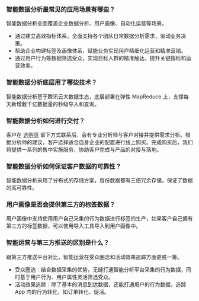 ### 智能数据分析最常见的应用场景有哪些？
智能数据分析全面覆盖企业数据分析、用户画像、自动化运营等场景。
- 通过建立高效指标体系，全面支持各个团队日常数据分析需求，驱动业务决策。
- 帮助企业构建标签及画像体系，赋能业务实现用户精细化运营和精准营销。
- 通过用户行为等数据筛选受众，实现目标人群的精准触达，提升关键指标和运营效率。

### 智能数据分析底层用了哪些技术？
智能数据分析基于腾讯云大数据生态，底层部署在弹性 MapReduce 上，支撑每天新增数千亿数据量的秒级导入和查询。

### 智能数据分析如何进行交付？
客户在 [选购页]() 留下方式联系后，会有专业分析师与客户对接并提供需求分析。根据分析师的建议，客户选择适合自身企业的配置进行线上购买。完成购买后，我们将提供一系列的售中实施服务，协助客户完成与产品的对接与落地。

### 智能数据分析如何保证客户数据的可靠性？
智能数据分析采用了分布式的存储方案，每份数据都有三倍冗余存储，保证了数据的高可靠性。

### 用户画像是否会提供第三方的标签数据？
用户画像中支持使用用户自己采集的行为数据进行标签的生产，如果客户自己拥有第三方的标签数据，可以使用导入工具导入到用户画像中。

### 智能运营与第三方推送的区别是什么？
跟第三方推送平台对比，智能运营在受众圈选和活动效果追踪方面更胜一筹。
- 受众圈选：结合数据采集的优势，无缝打通智能分析平台采集的行为数据，同时基于用户行为、用户属性灵活筛选受众。
- 活动效果追踪：除了基本的消息到达数据，还能打通用户的行为数据，追踪 App 内的行为转化，如订单转化、促活。
